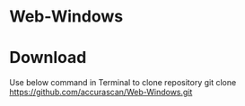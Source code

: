 # Web-Windows

# Download
Use below command in Terminal to clone repository
git clone https://github.com/accurascan/Web-Windows.git
